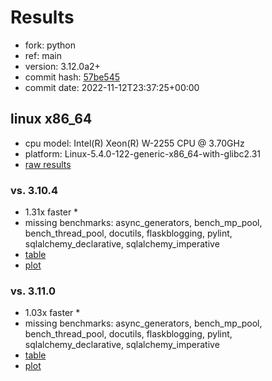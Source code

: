 # Results

- fork: python
- ref: main
- version: 3.12.0a2+
- commit hash: [57be545](https://github.com/python/cpython/commit/57be545)
- commit date: 2022-11-12T23:37:25+00:00

## linux x86_64

- cpu model: Intel(R) Xeon(R) W-2255 CPU @ 3.70GHz
- platform: Linux-5.4.0-122-generic-x86_64-with-glibc2.31
- [raw results](bm-20221112-linux-x86_64-python-main-3.12.0a2%2B-57be545.json)

### vs. 3.10.4

- 1.31x faster \*
- missing benchmarks: async_generators, bench_mp_pool, bench_thread_pool, docutils, flaskblogging, pylint, sqlalchemy_declarative, sqlalchemy_imperative
- [table](bm-20221112-linux-x86_64-python-main-3.12.0a2%2B-57be545-vs-3.10.4.md)
- [plot](bm-20221112-linux-x86_64-python-main-3.12.0a2%2B-57be545-vs-3.10.4.png)

### vs. 3.11.0

- 1.03x faster \*
- missing benchmarks: async_generators, bench_mp_pool, bench_thread_pool, docutils, flaskblogging, pylint, sqlalchemy_declarative, sqlalchemy_imperative
- [table](bm-20221112-linux-x86_64-python-main-3.12.0a2%2B-57be545-vs-3.11.0.md)
- [plot](bm-20221112-linux-x86_64-python-main-3.12.0a2%2B-57be545-vs-3.11.0.png)

